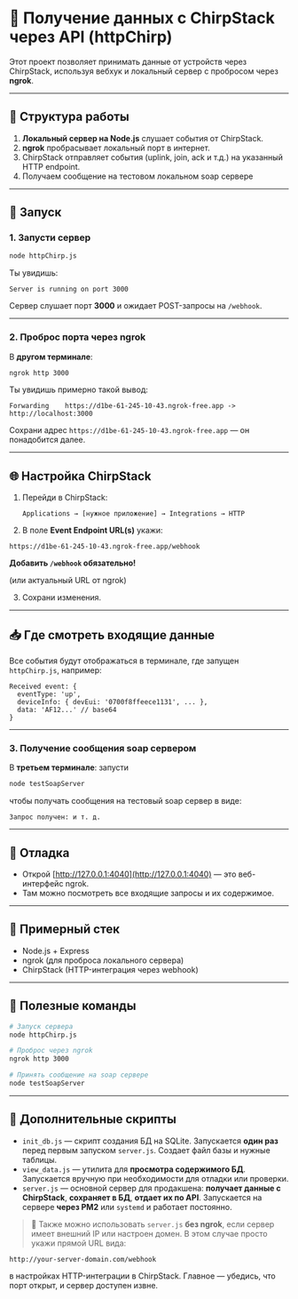 # 📡 Получение данных с ChirpStack через API (httpChirp)

Этот проект позволяет принимать данные от устройств через ChirpStack, используя вебхук и локальный сервер с пробросом через **ngrok**.

---

## 🔧 Структура работы

1. **Локальный сервер на Node.js** слушает события от ChirpStack.
2. **ngrok** пробрасывает локальный порт в интернет.
3. ChirpStack отправляет события (uplink, join, ack и т.д.) на указанный HTTP endpoint.
4. Получаем сообщение на тестовом локальном soap сервере

---

## 🚀 Запуск

### 1. Запусти сервер

```bash
node httpChirp.js
```

Ты увидишь:

```
Server is running on port 3000
```

Сервер слушает порт **3000** и ожидает POST-запросы на `/webhook`.

---

### 2. Проброс порта через ngrok

В **другом терминале**:

```bash
ngrok http 3000
```

Ты увидишь примерно такой вывод:

```
Forwarding    https://d1be-61-245-10-43.ngrok-free.app -> http://localhost:3000
```

Сохрани адрес `https://d1be-61-245-10-43.ngrok-free.app` — он понадобится далее.

---

## 🌐 Настройка ChirpStack

1. Перейди в ChirpStack:
   ```
   Applications → [нужное приложение] → Integrations → HTTP
   ```

2. В поле **Event Endpoint URL(s)** укажи:

```
https://d1be-61-245-10-43.ngrok-free.app/webhook
```
**Добавить `/webhook` обязательно!** 

(или актуальный URL от ngrok)

3. Сохрани изменения.

---

## 📥 Где смотреть входящие данные

Все события будут отображаться в терминале, где запущен `httpChirp.js`, например:

```
Received event: {
  eventType: 'up',
  deviceInfo: { devEui: '0700f8ffeece1131', ... },
  data: 'AF12...' // base64
}
```

---

### 3. Получение сообщения soap сервером

В **третьем терминале**: запусти

```bash
node testSoapServer
```

чтобы получать сообщения на тестовый soap сервер в виде:

```
Запрос получен: и т. д.
```

---

## 🧪 Отладка

- Открой [http://127.0.0.1:4040](http://127.0.0.1:4040) — это веб-интерфейс ngrok.
- Там можно посмотреть все входящие запросы и их содержимое.

---

## 🧼 Примерный стек

- Node.js + Express
- ngrok (для проброса локального сервера)
- ChirpStack (HTTP-интеграция через webhook)

---

## 📎 Полезные команды

```bash
# Запуск сервера
node httpChirp.js

# Проброс через ngrok
ngrok http 3000

# Принять сообщение на soap сервере
node testSoapServer
```

---

## 📂 Дополнительные скрипты

- `init_db.js` — скрипт создания БД на SQLite. Запускается **один раз** перед первым запуском `server.js`. Создает файл базы и нужные таблицы.
- `view_data.js` — утилита для **просмотра содержимого БД**. Запускается вручную при необходимости для отладки или проверки.
- `server.js` — основной сервер для продакшена: **получает данные с ChirpStack**, **сохраняет в БД**, **отдает их по API**. Запускается на сервере **через PM2** или `systemd` и работает постоянно.

> 📡 Также можно использовать `server.js` **без ngrok**, если сервер имеет внешний IP или настроен домен. В этом случае просто укажи прямой URL вида:

```
http://your-server-domain.com/webhook
```

в настройках HTTP-интеграции в ChirpStack. Главное — убедись, что порт открыт, и сервер доступен извне.